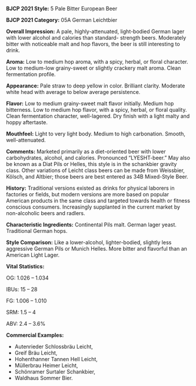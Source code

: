 <b>BJCP 2021 Style:</b> 5 Pale Bitter European Beer

<b>BJCP 2021 Category:</b> 05A German Leichtbier

<b>Overall Impression:</b> A pale, highly-attenuated, light-bodied
German lager with lower alcohol and calories than standard-
strength beers. Moderately bitter with noticeable malt and hop
flavors, the beer is still interesting to drink.

<b>Aroma:</b> Low to medium hop aroma, with a spicy, herbal, or
floral character. Low to medium-low grainy-sweet or slightly
crackery malt aroma. Clean fermentation profile.

<b>Appearance:</b> Pale straw to deep yellow in color. Brilliant
clarity. Moderate white head with average to below average
persistence.

<b>Flavor:</b> Low to medium grainy-sweet malt flavor initially.
Medium hop bitterness. Low to medium hop flavor, with a
spicy, herbal, or floral quality. Clean fermentation character,
well-lagered. Dry finish with a light malty and hoppy aftertaste.

<b>Mouthfeel:</b> Light to very light body. Medium to high
carbonation. Smooth, well-attenuated.

<b>Comments:</b> Marketed primarily as a diet-oriented beer with
lower carbohydrates, alcohol, and calories. Pronounced
“LYESHT-beer.” May also be known as a Diat Pils or Helles,
this style is in the schankbier gravity class. Other variations of
Leicht class beers can be made from Weissbier, Kölsch, and
Altbier; those beers are best entered as 34B Mixed-Style Beer.

<b>History:</b> Traditional versions existed as drinks for physical
laborers in factories or fields, but modern versions are more
based on popular American products in the same class and
targeted towards health or fitness conscious consumers.
Increasingly supplanted in the current market by non-alcoholic
beers and radlers.

<b>Characteristic Ingredients:</b> Continental Pils malt. German
lager yeast. Traditional German hops.

<b>Style Comparison:</b> Like a lower-alcohol, lighter-bodied,
slightly less aggressive German Pils or Munich Helles. More
bitter and flavorful than an American Light Lager.

<b>Vital Statistics:</b>

OG: 1.026 – 1.034

IBUs: 15 – 28

FG: 1.006 – 1.010

SRM: 1.5 – 4

ABV: 2.4 – 3.6%

<b>Commercial Examples:</b>
- Autenrieder Schlossbräu Leicht,
- Greif Bräu Leicht,
- Hohenthanner Tannen Hell Leicht,
- Müllerbrau Heimer Leicht,
- Schönramer Surtaler Schankbier,
- Waldhaus Sommer Bier.
